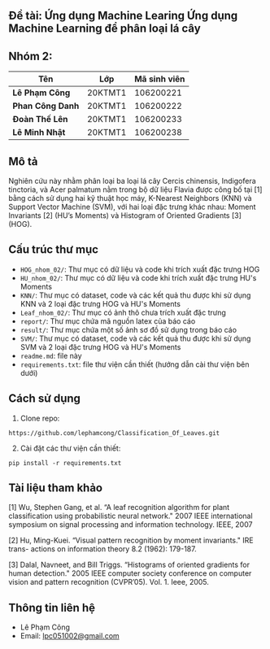 ## Đề tài: Ứng dụng Machine Learing Ứng dụng Machine Learning để phân loại lá cây

## Nhóm 2:

| **Tên**              | **Lớp**               | **Mã sinh viên**          |
|-------------------    |-------------------------|--------------------------|
| **Lê Phạm Công**    | 20KTMT1                 | 106200221                |
| **Phan Công Danh**       | 20KTMT1                 | 106200222                |
| **Đoàn Thế Lên**    | 20KTMT1                 | 106200233                |
| **Lê Minh Nhật**       | 20KTMT1                 | 106200238                |


## Mô tả

Nghiên cứu này nhằm phân loại ba loại lá cây Cercis chinensis, Indigofera
tinctoria, và Acer palmatum nằm trong bộ dữ liệu Flavia được công bố tại [1]
bằng cách sử dụng hai kỹ thuật học máy, K-Nearest Neighbors (KNN) và Support
Vector Machine (SVM), với hai loại đặc trưng khác nhau: Moment Invariants [2] (HU’s
Moments) và Histogram of Oriented Gradients [3] (HOG).

## Cấu trúc thư mục

- `HOG_nhom_02/`: Thư mục có dữ liệu và code khi trích xuất đặc trưng HOG
- `HU_nhom_02/`: Thư mục có dữ liệu và code khi trích xuất đặc trưng HU's Moments
- `KNN/`: Thư mục có dataset, code và các kết quả thu được khi sử dụng KNN và 2 loại đặc trưng HOG và HU's Moments
- `Leaf_nhom_02/`: Thư mục có ảnh thô chưa trích xuất đặc trưng
- `report/`: Thư mục chứa mã nguồn latex của báo cáo
- `result/`: Thư mục chứa một số ảnh sơ đồ sử dụng trong báo cáo
- `SVM/`: Thư mục có dataset, code và các kết quả thu được khi sử dụng SVM và 2 loại đặc trưng HOG và HU's Moments
- `readme.md`: file này
- `requirements.txt`: file thư viện cần thiết (hướng dẫn cài thư viện bên dưới)
## Cách sử dụng

1. Clone repo:

```
https://github.com/lephamcong/Classification_Of_Leaves.git
```

2. Cài đặt các thư viện cần thiết:

```
pip install -r requirements.txt
```


## Tài liệu tham khảo

[1] Wu, Stephen Gang, et al. “A leaf recognition algorithm for plant classification using probabilistic neural network." 2007 IEEE international symposium on signal processing and information technology. IEEE, 2007

[2] Hu, Ming-Kuei. “Visual pattern recognition by moment invariants." IRE trans-
actions on information theory 8.2 (1962): 179-187.

[3] Dalal, Navneet, and Bill Triggs. “Histograms of oriented gradients for human
detection." 2005 IEEE computer society conference on computer vision and
pattern recognition (CVPR’05). Vol. 1. Ieee, 2005.

## Thông tin liên hệ
- Lê Phạm Công
- Email: lpc051002@gmail.com


